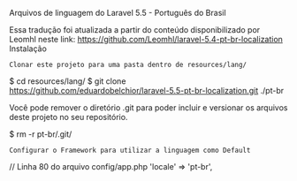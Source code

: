 Arquivos de linguagem do Laravel 5.5 - Português do Brasil

Essa tradução foi atualizada a partir do conteúdo disponibilizado por Leomhl neste link: https://github.com/Leomhl/laravel-5.4-pt-br-localization
Instalação

    Clonar este projeto para uma pasta dentro de resources/lang/

$ cd resources/lang/
$ git clone https://github.com/eduardobelchior/laravel-5.5-pt-br-localization.git ./pt-br

Você pode remover o diretório .git para poder incluir e versionar os arquivos deste projeto no seu repositório.

$ rm -r pt-br/.git/

    Configurar o Framework para utilizar a linguagem como Default

// Linha 80 do arquivo config/app.php
'locale' => 'pt-br',
